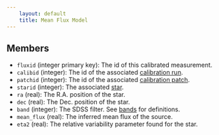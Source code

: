 ```yaml
---
    layout: default
    title: Mean Flux Model
---
```


Members
-------

* `fluxid` (integer primary key): The id of this calibrated measurement.
* `calibid` (integer): The id of the associated [calibration
  run](/models/calibruns).
* `patchid` (integer): The id of the associated [calibration
  patch](/models/patches).
* `starid` (integer): The associated [star](/models/stars).
* `ra` (real): The R.A. position of the star.
* `dec` (real): The Dec. position of the star.
* `band` (integer): The SDSS filter. See [bands](/bands.html) for definitions.
* `mean_flux` (real): The inferred mean flux of the source.
* `eta2` (real): The relative variability parameter found for the star.

